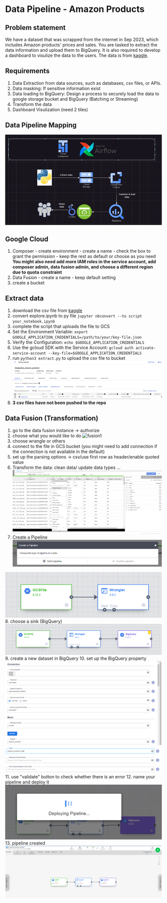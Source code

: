 # Data Pipeline - Amazon Products

## Problem statement
We have a dataset that was scrapped from the internet in Sep 2023, which includes Amazon products' prices and sales. You are tasked to extract the data information and upload them to BigQuery. It is also required to develop a dashboard to visulize the data to the users.
The data is from [kaggle](https://www.kaggle.com/datasets/asaniczka/amazon-products-dataset-2023-1-4m-products).

## Requirements
1. Data Extraction from data sources, such as databases, csv files, or APIs.
2. Data masking: If sensitive information exist
3. Data loading to BigQuery: Design a process to securely load the data to google storage bucket and BigQuery (Batching or Streaming)
4. Transform the data
5. Dashboard Visulization (need 2 tiles)

## Data Pipeline Mapping
![mapping](./photos/mapping.png)

## Google Cloud
1. Composer - create environment - create a name - check the box to grant the permission - keep the rest as default or choose as you need
    **You might also need add more IAM roles in the service account, add composer admin, data fusion admin, and choose a different region due to quota constraint**
2. Data Fusion - create a name - keep default setting
3. create a bucket

## Extract data
1. download the csv file from [kaggle](https://www.kaggle.com/datasets/asaniczka/amazon-products-dataset-2023-1-4m-products)
2. convert explore.ipynb to py file `jupyter nbconvert --to script your_notebook.ipynb`
3. complete the script that uploads the file to GCS
4. Set the Environment Variable: `export GOOGLE_APPLICATION_CREDENTIALS=/path/to/your/key-file.json`
5. Verify the Configuration: `echo $GOOGLE_APPLICATION_CREDENTIALS`
6. Use the gcloud SDK with the Service Account: `gcloud auth activate-service-account --key-file=$GOOGLE_APPLICATION_CREDENTIALS`
7. run `python3 extract.py` to upload the csv file to bucket
![upload_to_bucket](./photos/upload_to_bucket.png)
8. **3 csv files have not been pushed to the repo**

## Data Fusion (Transformation)
1. go to the data fusion instance -> authorize
2. choose what you would like to do
![fusion1](./photos/fusion1.png.png)
3. choose wrangle or others
4. connect to the file in GCS bucket (you might need to add connection if the connection is not available in the default)
5. set up the parsing options -> csv/use first row as header/enable quoted value
6. Transform the data: clean data/ update data types ...
![cleaning](./photos/cleaning.png)
7. Create a Pipeline
![create_pipeline](./photos/create_pipeline.png)

![create_pipeline2](./photos/create_pipeline2.png)
8. choose a sink (BigQuery)
![sink](./photos/sink.png)
9. create a new dataset in BigQuery
10. set up the BigQuery property
![bq-1](./photos/bq-1.png)
![bq-2](./photos/bq-2.png)
11. use "validate" button to check whether there is an error
12. name your pipeline and deploy it
![deploy](./photos/deploy.png)
13. pipeline created
![pipeline](./photos/pipeline.png)